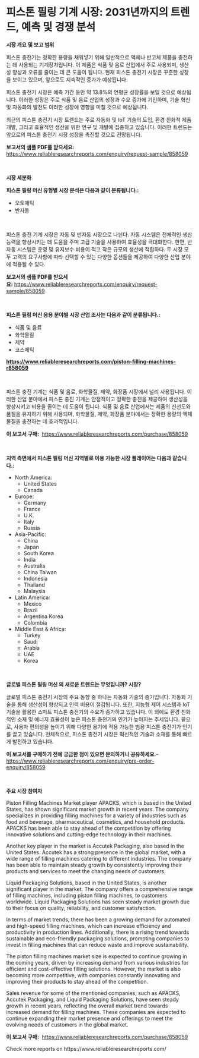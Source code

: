 <p><h1>피스톤 필링 기계 시장: 2031년까지의 트렌드, 예측 및 경쟁 분석</h1></p><p><strong>시장 개요 및 보고 범위</strong></p>
<p><p>피스톤 충전기는 정확한 용량을 채워넣기 위해 일반적으로 액체나 반고체 제품을 충전하는 데 사용되는 기계장치입니다. 이 제품은 식품 및 음료 산업에서 주로 사용되며, 생산성 향상과 오류를 줄이는 데 큰 도움이 됩니다. 현재 피스톤 충전기 시장은 꾸준한 성장을 보이고 있으며, 앞으로도 지속적인 증가가 예상됩니다. </p><p>피스톤 충전기 시장은 예측 기간 동안 약 13.8%의 연평균 성장률을 보일 것으로 예상됩니다. 이러한 성장은 주로 식품 및 음료 산업의 성장과 수요 증가에 기인하며, 기술 혁신 및 자동화의 발전도 이러한 성장에 영향을 미칠 것으로 예상됩니다. </p><p>최근의 피스톤 충전기 시장 트렌드는 주로 자동화 및 IoT 기술의 도입, 환경 친화적 제품 개발, 그리고 효율적인 생산을 위한 연구 및 개발에 집중하고 있습니다. 이러한 트렌드는 앞으로의 피스톤 충전기 시장 성장을 촉진할 것으로 전망됩니다.</p></p>
<p><strong>보고서의 샘플 PDF를 받으세요:</strong> <a href="https://www.reliableresearchreports.com/enquiry/request-sample/858059">https://www.reliableresearchreports.com/enquiry/request-sample/858059</a></p>
<p>&nbsp;</p>
<p><strong>시장 세분화</strong></p>
<p><strong>피스톤 필링 머신 유형별 시장 분석은 다음과 같이 분류됩니다.:</strong></p>
<p><ul><li>오토매틱</li><li>반자동</li></ul></p>
<p>&nbsp;</p>
<p><p>피스톤 충전 기계 시장은 자동 및 반자동 시장으로 나뉜다. 자동 시스템은 전체적인 생산능력을 향상시키는 데 도움을 주며 고급 기술을 사용하여 효율성을 극대화한다. 한편, 반자동 시스템은 운영 및 유지보수 비용이 적고 작은 규모의 생산에 적합하다. 두 시장 모두 고객의 요구사항에 따라 선택할 수 있는 다양한 옵션들을 제공하여 다양한 산업 분야에 적용될 수 있다.</p></p>
<p><strong>보고서의 샘플 PDF를 받으세요:</strong>&nbsp;<a href="https://www.reliableresearchreports.com/enquiry/request-sample/858059">https://www.reliableresearchreports.com/enquiry/request-sample/858059</a></p>
<p>&nbsp;</p>
<p><strong> 피스톤 필링 머신 응용 분야별 시장 산업 조사는 다음과 같이 분류됩니다.:</strong></p>
<p><ul><li>식품 및 음료</li><li>화학물질</li><li>제약</li><li>코스메틱</li></ul></p>
<p><strong><a href="https://www.reliableresearchreports.com/piston-filling-machines-r858059">https://www.reliableresearchreports.com/piston-filling-machines-r858059</a></strong></p>
<p>&nbsp;</p>
<p><p>피스톤 충진 기계는 식품 및 음료, 화학물질, 제약, 화장품 시장에서 널리 사용됩니다. 이러한 산업 분야에서 피스톤 충진 기계는 안정적이고 정확한 충진을 제공하여 생산성을 향상시키고 비용을 줄이는 데 도움이 됩니다. 식품 및 음료 산업에서는 제품의 신선도와 품질을 유지하기 위해 사용되며, 화학물질, 제약, 화장품 분야에서는 정확한 용량의 액체 물질을 충전하는 데 효과적입니다.</p></p>
<p><strong>이 보고서 구매:</strong>&nbsp; <a href="https://www.reliableresearchreports.com/purchase/858059">https://www.reliableresearchreports.com/purchase/858059</a></p>
<p>&nbsp;</p>
<p><strong>지역 측면에서 피스톤 필링 머신 지역별로 이용 가능한 시장 플레이어는 다음과 같습니다.:</strong></p>
<p><ul>
    <li>
        North America:
        <ul>
            <li>United States</li>
            <li>Canada</li>
        </ul>
    </li>
    <li>
        Europe:
        <ul>
            <li>Germany</li>
            <li>France</li>
            <li>U.K.</li>
            <li>Italy</li>
            <li>Russia</li>
        </ul>
    </li>
    <li>
        Asia-Pacific:
        <ul>
            <li>China</li>
            <li>Japan</li>
            <li>South Korea</li>
            <li>India</li>
            <li>Australia</li>
            <li>China Taiwan</li>
            <li>Indonesia</li>
            <li>Thailand</li>
            <li>Malaysia</li>
        </ul>
    </li>
    <li>
        Latin America:
        <ul>
            <li>Mexico</li>
            <li>Brazil</li>
            <li>Argentina Korea</li>
            <li>Colombia</li>
        </ul>
    </li>
    <li>
        Middle East & Africa:
        <ul>
            <li>Turkey</li>
            <li>Saudi</li>
            <li>Arabia</li>
            <li>UAE</li>
            <li>Korea</li>
        </ul>
    </li>
    </ul></p>
<p>&nbsp;</p>
<p><strong>글로벌 피스톤 필링 머신 의 새로운 트렌드는 무엇입니까? 시장?</strong></p>
<p><p>글로벌 피스톤 충전기 시장의 주요 동향 중 하나는 자동화 기술의 증가입니다. 자동화 기술을 통해 생산성이 향상되고 인력 비용이 절감됩니다. 또한, 지능형 제어 시스템과 IoT 기술을 활용한 스마트 피스톤 충전기의 수요가 증가하고 있습니다. 이 외에도 환경 친화적인 소재 및 에너지 효율성이 높은 피스톤 충전기의 인기가 높아지는 추세입니다. 끝으로, 사용자 편의성을 높이기 위해 다양한 용기에 적용 가능한 범용 피스톤 충전기가 인기를 끌고 있습니다. 전체적으로, 피스톤 충전기 시장은 혁신적인 기술과 소재를 통해 빠르게 발전하고 있습니다.</p></p>
<p><strong>이 보고서를 구매하기 전에 궁금한 점이 있으면 문의하거나 공유하세요.</strong>- <a href="https://www.reliableresearchreports.com/enquiry/pre-order-enquiry/858059">https://www.reliableresearchreports.com/enquiry/pre-order-enquiry/858059</a></p>
<p>&nbsp;</p>
<p><strong>주요 시장 참여자</strong></p>
<p><p>Piston Filling Machines Market player APACKS, which is based in the United States, has shown significant market growth in recent years. The company specializes in providing filling machines for a variety of industries such as food and beverage, pharmaceutical, cosmetics, and household products. APACKS has been able to stay ahead of the competition by offering innovative solutions and cutting-edge technology in their machines.</p><p>Another key player in the market is Accutek Packaging, also based in the United States. Accutek has a strong presence in the global market, with a wide range of filling machines catering to different industries. The company has been able to maintain steady growth by consistently improving their products and services to meet the changing needs of customers.</p><p>Liquid Packaging Solutions, based in the United States, is another significant player in the market. The company offers a comprehensive range of filling machines, including piston filling machines, to customers worldwide. Liquid Packaging Solutions has seen steady market growth due to their focus on quality, reliability, and customer satisfaction.</p><p>In terms of market trends, there has been a growing demand for automated and high-speed filling machines, which can increase efficiency and productivity in production lines. Additionally, there is a rising trend towards sustainable and eco-friendly packaging solutions, prompting companies to invest in filling machines that can reduce waste and improve sustainability.</p><p>The piston filling machines market size is expected to continue growing in the coming years, driven by increasing demand from various industries for efficient and cost-effective filling solutions. However, the market is also becoming more competitive, with companies constantly innovating and improving their products to stay ahead of the competition.</p><p>Sales revenue for some of the mentioned companies, such as APACKS, Accutek Packaging, and Liquid Packaging Solutions, have seen steady growth in recent years, reflecting the overall market trend towards increased demand for filling machines. These companies are expected to continue expanding their market presence and offerings to meet the evolving needs of customers in the global market.</p></p>
<p><strong>이 보고서 구매:</strong>&nbsp;&nbsp;<a href="https://www.reliableresearchreports.com/purchase/858059">https://www.reliableresearchreports.com/purchase/858059</a></p>
<p>Check more reports on https://www.reliableresearchreports.com/</p>
